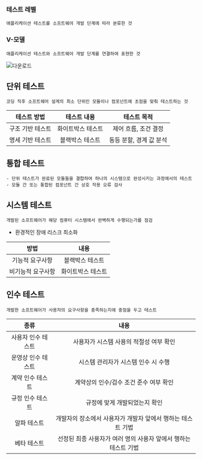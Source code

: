 ### 테스트 레벨
~~~
애플리케이션 테스트를 소프트웨어 개발 단계에 따라 분류한 것
~~~
### V-모델
~~~
애플리케이션 테스트와 소프트웨어 개발 단계를 연결하여 표현한 것
~~~
![다운로드](https://user-images.githubusercontent.com/81212131/182031167-acf9c1a7-c557-412f-b8ce-816d2be5ac11.png)
## 단위 테스트
~~~
코딩 직후 소프트웨어 설계의 최소 단위인 모듈이나 컴포넌트에 초점을 맞춰 테스트하는 것
~~~
|테스트 방법|테스트 내용|테스트 목적|
|:--:|:--:|:--:|
|구조 기반 테스트|화이트박스 테스트|제어 흐름, 조건 결정|
|명세 기반 테스트|블랙박스 테스트|동등 분할, 경계 값 분석|
## 통합 테스트
~~~
- 단위 테스트가 완료된 모듈들을 결합하여 하나의 시스템으로 완성시키는 과정에서의 테스트
- 모듈 간 또는 통합된 컴포넌트 간 상호 작용 오류 검사
~~~
## 시스템 테스트
~~~
개발된 소프트웨어가 해당 컴퓨터 시스템에서 완벽하게 수행되는가를 점검
~~~
- 환경적인 장애 리스크 최소화

|방법|내용|
|:--:|:--:|
|기능적 요구사항|블랙박스 테스트|
|비기능적 요구사항|화이트박스 테스트|
## 인수 테스트
~~~
개발한 소프트웨어가 사용자의 요구사항을 충족하는지에 중점을 두고 테스트
~~~
|종류|내용|
|:--:|:--:|
|사용자 인수 테스트|사용자가 시스템 사용의 적절성 여부 확인|
|운영상 인수 테스트|시스템 관리자가 시스템 인수 시 수행|
|계약 인수 테스트|계약상의 인수/검수 조건 준수 여부 확인|
|규정 인수 테스트|규정에 맞게 개발되었는지 확인|
|알파 테스트|개발자의 장소에서 사용자가 개발자 앞에서 행하는 테스트 기법|
|베타 테스트|선정된 최종 사용자가 여러 명의 사용자 앞에서 행하는 테스트 기법|
